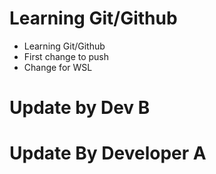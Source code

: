 # Learning Git/Github

- Learning Git/Github
- First change to push
- Change for WSL

# Update by Dev B
# Update By Developer A
